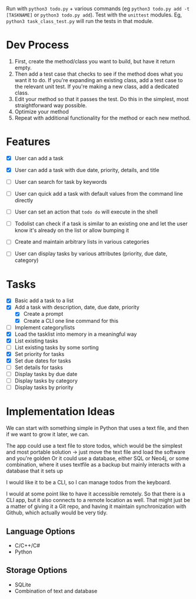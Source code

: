 Run with `python3 todo.py` + various commands (eg `python3 todo.py add -t [TASKNAME]` or `python3 todo.py add`).
Test with the `unittest` modules. Eg, `python3 task_class_test.py` will run the tests in that module.

# Dev Process

1. First, create the method/class you want to build, but have it return empty.
2. Then add a test case that checks to see if the method does what you want it to do. If you're expanding an existing class, add a test case to the relevant unit test. If you're making a new class, add a dedicated class.
3. Edit your method so that it passes the test. Do this in the simplest, most straightforward way possible.
4. Optimize your method
5. Repeat with additional functionality for the method or each new method.

# Features

- [x] User can add a task
- [x] User can add a task with due date, priority, details, and title
- [ ] User can search for task by keywords
- [ ] User can quick add a task with default values from the command line directly
- [ ] User can set an action that `todo do` will execute in the shell    
- [ ] Todolist can check if a task is similar to an existing one and let the user know it's already on the list or allow bumping it     
- [ ] Create and maintain arbitrary lists in various categories
- [ ] User can display tasks by various attributes (priority, due date, category)


# Tasks
- [x] Basic add a task to a list
- [x] Add a task with description, date, due date, priority
    - [x] Create a prompt
    - [x] Create a CLI one line command for this
- [ ] Implement category/lists
- [x] Load the tasklist into memory in a meaningful way
- [x] List existing tasks
- [ ] List existing tasks by some sorting
- [x] Set priority for tasks
- [x] Set due dates for tasks
- [ ] Set details for tasks
- [ ] Display tasks by due date
- [ ] Display tasks by category
- [ ] Display tasks by priority

# Implementation Ideas

We can start with something simple in Python that uses a text file, and then if we want to grow it later, we can.

The app could use a text file to store todos, which would be the simplest and most portable solution -> just move the text file and load the software and you're golden
Or it could use a database, either SQL or Neo4j, or some combination, where it uses  textfile as a backup but mainly interacts with a database that it sets up

I would like it to be a CLI, so I can manage todos from the keyboard.

I would at some point like to have it accessible remotely. So that there is a CLI app, but it also connects to a remote location as well. That might just be a matter of giving it a Git repo, and having it maintain synchronization with Github, which actually would be very tidy.

## Language Options

- C/C++/C#
- Python

## Storage Options

- SQLite
- Combination of text and database
    
    
